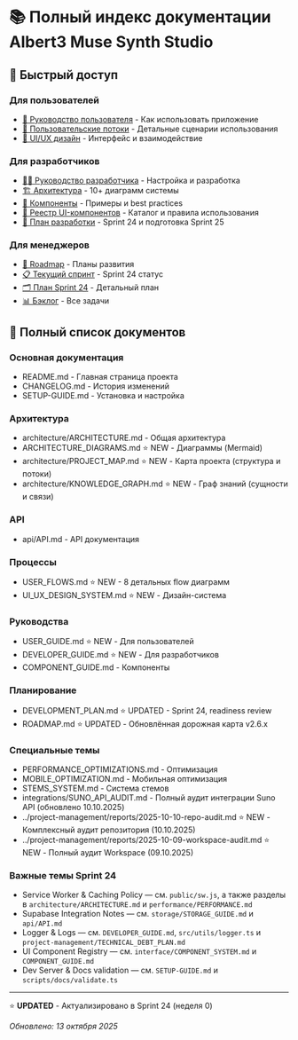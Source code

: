 # 📚 Полный индекс документации Albert3 Muse Synth Studio

## 🎯 Быстрый доступ

### Для пользователей
- [📖 Руководство пользователя](USER_GUIDE.md) - Как использовать приложение
- [🔄 Пользовательские потоки](USER_FLOWS.md) - Детальные сценарии использования
- [🎨 UI/UX дизайн](UI_UX_DESIGN_SYSTEM.md) - Интерфейс и взаимодействие

### Для разработчиков
- [👨‍💻 Руководство разработчика](DEVELOPER_GUIDE.md) - Настройка и разработка
- [🏗️ Архитектура](ARCHITECTURE_DIAGRAMS.md) - 10+ диаграмм системы
- [🧩 Компоненты](COMPONENT_GUIDE.md) - Примеры и best practices
- [🧱 Реестр UI-компонентов](interface/COMPONENT_SYSTEM.md) - Каталог и правила использования
- [🚀 План разработки](DEVELOPMENT_PLAN.md) - Sprint 24 и подготовка Sprint 25

### Для менеджеров
- [🚀 Roadmap](ROADMAP.md) - Планы развития
- [📋 Текущий спринт](../project-management/tasks/current-sprint.md) - Sprint 24 статус
- [🗂️ План Sprint 24](../project-management/tasks/sprint-24-plan.md) - Детальный план
- [📊 Бэклог](../project-management/tasks/backlog.md) - Все задачи

## 📑 Полный список документов

### Основная документация
- README.md - Главная страница проекта
- CHANGELOG.md - История изменений
- SETUP-GUIDE.md - Установка и настройка

### Архитектура
- architecture/ARCHITECTURE.md - Общая архитектура
- ARCHITECTURE_DIAGRAMS.md ⭐ NEW - Диаграммы (Mermaid)
 - architecture/PROJECT_MAP.md ⭐ NEW - Карта проекта (структура и потоки)
 - architecture/KNOWLEDGE_GRAPH.md ⭐ NEW - Граф знаний (сущности и связи)

### API
- api/API.md - API документация

### Процессы
- USER_FLOWS.md ⭐ NEW - 8 детальных flow диаграмм
- UI_UX_DESIGN_SYSTEM.md ⭐ NEW - Дизайн-система

### Руководства
- USER_GUIDE.md ⭐ NEW - Для пользователей
- DEVELOPER_GUIDE.md ⭐ NEW - Для разработчиков
- COMPONENT_GUIDE.md - Компоненты

### Планирование
- DEVELOPMENT_PLAN.md ⭐ UPDATED - Sprint 24, readiness review
- ROADMAP.md ⭐ UPDATED - Обновлённая дорожная карта v2.6.x

### Специальные темы
- PERFORMANCE_OPTIMIZATIONS.md - Оптимизация
- MOBILE_OPTIMIZATION.md - Мобильная оптимизация
- STEMS_SYSTEM.md - Система стемов
- integrations/SUNO_API_AUDIT.md - Полный аудит интеграции Suno API (обновлено 10.10.2025)
 - ../project-management/reports/2025-10-10-repo-audit.md ⭐ NEW - Комплексный аудит репозитория (10.10.2025)
 - ../project-management/reports/2025-10-09-workspace-audit.md ⭐ NEW - Полный аудит Workspace (09.10.2025)

### Важные темы Sprint 24
- Service Worker & Caching Policy — см. `public/sw.js`, а также разделы в `architecture/ARCHITECTURE.md` и `performance/PERFORMANCE.md`
- Supabase Integration Notes — см. `storage/STORAGE_GUIDE.md` и `api/API.md`
- Logger & Logs — см. `DEVELOPER_GUIDE.md`, `src/utils/logger.ts` и `project-management/TECHNICAL_DEBT_PLAN.md`
- UI Component Registry — см. `interface/COMPONENT_SYSTEM.md` и `COMPONENT_GUIDE.md`
- Dev Server & Docs validation — см. `SETUP-GUIDE.md` и `scripts/docs/validate.ts`

---

⭐ **UPDATED** - Актуализировано в Sprint 24 (неделя 0)

*Обновлено: 13 октября 2025*
